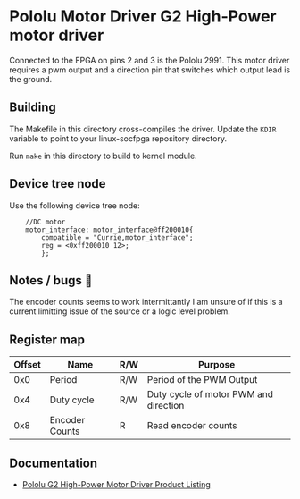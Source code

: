 # Pololu Motor Driver G2 High-Power motor driver

Connected to the FPGA on pins 2 and 3 is the Pololu 2991. This motor driver requires a pwm output and a direction pin that switches which output lead is the ground. 

## Building

The Makefile in this directory cross-compiles the driver. Update the `KDIR` variable to point to your linux-socfpga repository directory.

Run `make` in this directory to build to kernel module.

## Device tree node

Use the following device tree node:
```devicetree
    //DC motor 
    motor_interface: motor_interface@ff200010{
        compatible = "Currie,motor_interface";
        reg = <0xff200010 12>;
        };
```

## Notes / bugs :bug:
 The encoder counts seems to work intermittantly I am unsure of if this is a current limitting issue of the source or a logic level problem.

## Register map


| Offset | Name           | R/W | Purpose                               |
| ------ | -------------- | --- | ------------------------------------- |
| 0x0    | Period         | R/W | Period of the PWM Output              |
| 0x4    | Duty cycle     | R/W | Duty cycle of motor PWM and direction |
| 0x8    | Encoder Counts | R   | Read encoder counts                   |


## Documentation

- [Pololu G2 High-Power Motor Driver Product Listing](https://www.pololu.com/product/2991)

